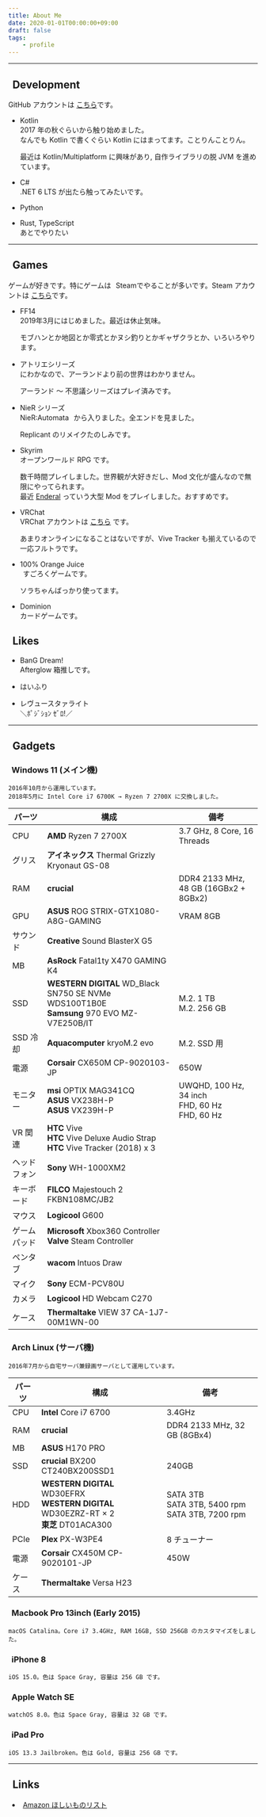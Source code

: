 ```yaml
---
title: About Me
date: 2020-01-01T00:00:00+09:00
draft: false
tags:
    - profile
---
```


<link rel="stylesheet" href="https://use.fontawesome.com/releases/v5.13.0/css/all.css">
<style>
i {
    margin-right: 0.4em;
}
</style>

<hr>

<i class="fas fa-code"></i> Development
-----

GitHub アカウントは [こちら](https://github.com/SlashNephy)です。

- Kotlin  
    2017 年の秋ぐらいから触り始めました。  
    なんでも Kotlin で書くぐらい Kotlin にはまってます。ことりんことりん。

    最近は Kotlin/Multiplatform に興味があり, 自作ライブラリの脱 JVM を進めています。

- C#  
    .NET 6 LTS が出たら触ってみたいです。

- Python

- Rust, TypeScript  
    あとでやりたい

<hr>

<i class="fas fa-gamepad"></i> Games
-----

ゲームが好きです。特にゲームは <i class="fab fa-steam"></i>Steamでやることが多いです。Steam アカウントは [こちら](https://steamcommunity.com/id/slashnephy/)です。

- FF14 <a href="https://jp.finalfantasyxiv.com/" target="_blank"><i class="fas fa-external-link-alt"></i></a>  
    2019年3月にはじめました。最近は休止気味。
    
    モブハンとか地図とか零式とかヌシ釣りとかギャザクラとか、いろいろやります。
- アトリエシリーズ <a href="https://www.gamecity.ne.jp/atelier20th/" target="_blank"><i class="fas fa-external-link-alt"></i></a>  
    にわかなので、アーランドより前の世界はわかりません。
    
    アーランド ～ 不思議シリーズはプレイ済みです。
- NieR シリーズ <a href="https://www.jp.square-enix.com/nier10th/" target="_blank"><i class="fas fa-external-link-alt"></i></a>  
    NieR:Automata <a href="https://store.steampowered.com/app/524220/NieRAutomata/" target="_blank"><i class="fas fa-external-link-alt"></i></a> から入りました。全エンドを見ました。
    
    Replicant のリメイクたのしみです。
- Skyrim <a href="https://store.steampowered.com/app/489830/The_Elder_Scrolls_V_Skyrim_Special_Edition/" target="_blank"><i class="fas fa-external-link-alt"></i></a>  
    オープンワールド RPG です。
    
    数千時間プレイしました。世界観が大好きだし、Mod 文化が盛んなので無限にやってられます。  
    最近 [Enderal](https://store.steampowered.com/app/933480/Enderal_Forgotten_Stories/) っていう大型 Mod をプレイしました。おすすめです。
- VRChat <a href="https://store.steampowered.com/app/438100/VRChat/" target="_blank"><i class="fas fa-external-link-alt"></i></a>  
    VRChat アカウントは [こちら](https://vrchat.com/home/user/usr_493eef31-8199-4750-ae09-843786f7c1c2) です。

    あまりオンラインになることはないですが、Vive Tracker も揃えているので一応フルトラです。
- 100% Orange Juice <a href="https://store.steampowered.com/app/282800/100_Orange_Juice/" target="_blank"><i class="fas fa-external-link-alt"></i></a>  
    <i class="fas fa-dice-three"></i> すごろくゲームです。
    
    ソラちゃんばっかり使ってます。
- Dominion <a href="https://dominion.games/" target="_blank"><i class="fas fa-external-link-alt"></i></a>  
    カードゲームです。

<i class="fas fa-heart"></i> Likes
-----
- BanG Dream!  
    Afterglow 箱推しです。

- はいふり

- レヴュースタァライト  
    ＼ﾎﾟｼﾞｼｮﾝ ｾﾞﾛ!／

<hr>

<i class="fas fa-laptop-house"></i> Gadgets
-----

### <i class="fas fa-desktop"></i> Windows 11 (メイン機)  
    2016年10月から運用しています。
    2018年5月に Intel Core i7 6700K → Ryzen 7 2700X に交換しました。  


|パーツ           |構成        |備考        |
|-----------------|------------|------------|
| CPU | __AMD__ Ryzen 7 2700X <a href="https://www.amd.com/ja/products/cpu/amd-ryzen-7-2700x" target="_blank"><i class="fas fa-external-link-alt"></i></a> | 3.7 GHz, 8 Core, 16 Threads |
|グリス| **アイネックス** Thermal Grizzly Kryonaut GS-08 <a href="http://www.ainex.jp/products/gs-08/" target="_blank"><i class="fas fa-external-link-alt"></i></a> |
|RAM|**crucial** <a href="http://www.crucial.jp/jpn/ja/memory-desktop" target="_blank"><i class="fas fa-external-link-alt"></i></a> | DDR4 2133 MHz, 48 GB (16GBx2 + 8GBx2) |
|GPU| **ASUS** ROG STRIX-GTX1080-A8G-GAMING <a href="https://www.asus.com/jp/Graphics-Cards/ROG-STRIX-GTX1080-A8G-GAMING/" target="_blank"><i class="fas fa-external-link-alt"></i></a> | VRAM 8GB |
|サウンド| **Creative** Sound BlasterX G5 <a href="https://jp.creative.com/p/sound-blaster/sound-blasterx-g5" target="_blank"><i class="fas fa-external-link-alt"></i></a> |
|MB| **AsRock** Fatal1ty X470 GAMING K4 <a href="http://www.asrock.com/MB/AMD/Fatal1ty%20X470%20Gaming%20K4/index.asp" target="_blank"><i class="fas fa-external-link-alt"></i></a> |
|SSD| **WESTERN DIGITAL** WD_Black SN750 SE NVMe WDS100T1B0E <a href="https://shop.westerndigital.com/ja-jp/products/internal-drives/wd-black-sn750-se-nvme-ssd#WDS100T1B0E" target="_blank"><i class="fas fa-external-link-alt"></i></a> <br> **Samsung** 970 EVO MZ-V7E250B/IT <a href="http://www.itgm.co.jp/product/ssd970evo/" target="_blank"><i class="fas fa-external-link-alt"></i></a> | M.2. 1 TB <br> M.2. 256 GB |
|SSD 冷却| **Aquacomputer** kryoM.2 evo <a href="https://shop.aquacomputer.de/product_info.php?language=en&products_id=3659" target="_blank"><i class="fas fa-external-link-alt"></i></a> | M.2. SSD 用 |
|電源| **Corsair** CX650M CP-9020103-JP <a href="http://www.links.co.jp/item/cx650m/" target="_blank"><i class="fas fa-external-link-alt"></i></a> | 650W |
|モニター| **msi** OPTIX MAG341CQ <a href="https://jp.msi.com/Monitor/Optix-MAG341CQ" target="_blank"><i class="fas fa-external-link-alt"></i></a> <br> **ASUS** VX238H-P <a href="https://www.asus.com/jp/Monitors/VX238HP/" target="_blank"><i class="fas fa-external-link-alt"></i></a> <br> **ASUS** VX239H-P <a href="https://www.asus.com/jp/Monitors/VX239H/" target="_blank"><i class="fas fa-external-link-alt"></i></a> | UWQHD, 100 Hz, 34 inch <br> FHD, 60 Hz <br> FHD, 60 Hz |
|VR 関連| **HTC** Vive <a href="https://www.vive.com/jp/" target="_blank"><i class="fas fa-external-link-alt"></i></a> <br> **HTC** Vive Deluxe Audio Strap <a href="https://www.vive.com/jp/vive-deluxe-audio-strap/" target="_blank"><i class="fas fa-external-link-alt"></i></a> <br> **HTC** Vive Tracker (2018) x 3 <a href="http://vive.degica.com/cart/populate?variants[45950]=1" target="_blank"><i class="fas fa-external-link-alt"></i></a> |
|ヘッドフォン| **Sony** WH-1000XM2 <a href="https://www.sony.jp/headphone/products/WH-1000XM2/" target="_blank"><i class="fas fa-external-link-alt"></i></a> |
|キーボード| **FILCO** Majestouch 2 FKBN108MC/JB2 <a href="https://www.diatec.co.jp/products/det.php?prod_c=756" target="_blank"><i class="fas fa-external-link-alt"></i></a> |
|マウス| **Logicool** G600 <a href="https://gaming.logicool.co.jp/ja-jp/products/gaming-mice/g600-mmo-gaming-mouse.html" target="_blank"><i class="fas fa-external-link-alt"></i></a> |
|ゲームパッド| **Microsoft** Xbox360 Controller <a href="https://www.microsoft.com/accessories/ja-jp/products/gaming/xbox-360-controller-for-windows/52a-00006" target="_blank"><i class="fas fa-external-link-alt"></i></a> <br> **Valve** Steam Controller <a href="http://store.steampowered.com/app/353370?l=japanese" target="_blank"><i class="fas fa-external-link-alt"></i></a> |
|ペンタブ| **wacom** Intuos Draw <a href="http://www.wacom.com/ja-jp/products/intuos-draw" target="_blank"><i class="fas fa-external-link-alt"></i></a> |
|マイク| **Sony** ECM-PCV80U <a href="https://www.sony.jp/microphone/products/ECM-PCV80U/" target="_blank"><i class="fas fa-external-link-alt"></i></a> |
|カメラ| **Logicool** HD Webcam C270 <a href="https://www.logicool.co.jp/ja-jp/product/hd-webcam-c270" target="_blank"><i class="fas fa-external-link-alt"></i></a> |
|ケース| **Thermaltake** VIEW 37 CA-1J7-00M1WN-00 <a href="https://www.ask-corp.jp/products/thermaltake/middle-pccase/view-37.html" target="_blank"><i class="fas fa-external-link-alt"></i></a> |


### <i class="fas fa-server"></i> Arch Linux (サーバ機)  
    2016年7月から自宅サーバ兼録画サーバとして運用しています。

|パーツ           |構成        |備考        |
|-----------------|------------|------------|
|CPU| **Intel** Core i7 6700 <a href="http://www.intel.co.jp/content/www/jp/ja/products/processors/core/core-vpro/i7-6700.html" target="_blank"><i class="fas fa-external-link-alt"></i></a> | 3.4GHz |
|RAM| **crucial** <a href="http://www.crucial.jp/jpn/ja/memory-desktop" target="_blank"><i class="fas fa-external-link-alt"></i></a> | DDR4 2133 MHz, 32 GB (8GBx4) |
|MB| **ASUS** H170 PRO <a href="https://www.asus.com/jp/Motherboards/H170-PRO/" target="_blank"><i class="fas fa-external-link-alt"></i></a> |
|SSD| **crucial** BX200 CT240BX200SSD1 | 240GB |
|HDD| **WESTERN DIGITAL** WD30EFRX <br> **WESTERN DIGITAL** WD30EZRZ-RT × 2 <br> **東芝** DT01ACA300 | SATA 3TB <br> SATA 3TB, 5400 rpm <br> SATA 3TB, 7200 rpm |
|PCIe| **Plex** PX-W3PE4 <a href="http://www.plex-net.co.jp/product/px-w3pe4/" target="_blank"><i class="fas fa-external-link-alt"></i></a> | 8 チューナー |
|電源| **Corsair** CX450M CP-9020101-JP <a href="http://www.links.co.jp/item/cx450m/" target="_blank"><i class="fas fa-external-link-alt"></i></a> | 450W |
|ケース| **Thermaltake** Versa H23 <a href="http://www.thermaltake.com/products-model.aspx?id=C_00002304" target="_blank"><i class="fas fa-external-link-alt"></i></a>|

### <i class="fas fa-laptop"></i> Macbook Pro 13inch (Early 2015)  
    macOS Catalina。Core i7 3.4GHz, RAM 16GB, SSD 256GB のカスタマイズをしました。

### <i class="fas fa-mobile"></i> iPhone 8
    iOS 15.0。色は Space Gray, 容量は 256 GB です。

### <i class="fas fa-watch"></i> Apple Watch SE
    watchOS 8.0。色は Space Gray, 容量は 32 GB です。

### <i class="fas fa-tablet"></i> iPad Pro
    iOS 13.3 Jailbroken。色は Gold, 容量は 256 GB です。

<hr>

<i class="fas fa-share-alt"></i> Links
-----

- <i class="fas fa-gift"></i> [Amazon ほしいものリスト](https://www.amazon.co.jp/registry/wishlist/3SHZC6ICOXGPT)
